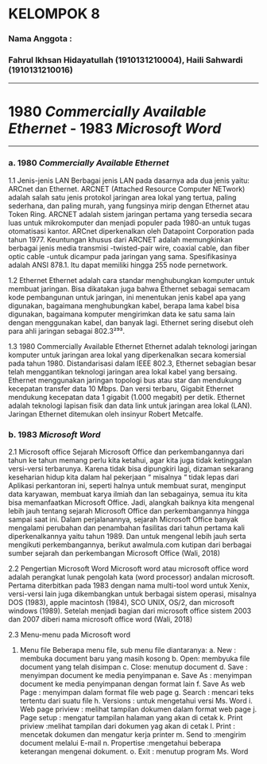 # KELOMPOK 8
### Nama Anggota :
### Fahrul Ikhsan Hidayatullah (1910131210004), Haili Sahwardi (1910131210016)
---
# 1980 _Commercially Available Ethernet_ - 1983 _Microsoft Word_
---
### a. 1980 _Commercially Available Ethernet_
1.1 Jenis-jenis LAN
Berbagai jenis LAN pada dasarnya ada dua jenis yaitu: ARCnet dan Ethernet. ARCNET (Attached Resource Computer NETwork) adalah salah satu jenis protokol jaringan area lokal yang tertua, paling sederhana, dan paling murah, yang fungsinya mirip dengan Ethernet atau Token Ring. ARCNET adalah sistem jaringan pertama yang tersedia secara luas untuk mikrokomputer dan menjadi populer pada 1980-an untuk tugas otomatisasi kantor. ARCnet diperkenalkan oleh Datapoint Corporation pada tahun 1977. Keuntungan khusus dari ARCNET adalah memungkinkan berbagai jenis media transmisi -twisted-pair wire, coaxial cable, dan fiber optic cable -untuk dicampur pada jaringan yang sama.
Spesifikasinya adalah ANSI 878.1. Itu dapat memiliki hingga 255 node pernetwork.

1.2 Ethernet
Ethernet adalah cara standar menghubungkan komputer untuk membuat jaringan. Bisa dikatakan juga bahwa Ethernet sebagai semacam kode pembangunan untuk jaringan, ini menentukan jenis kabel apa yang digunakan, bagaimana menghubungkan kabel, berapa lama kabel bisa digunakan, bagaimana komputer mengirimkan data ke satu sama lain dengan menggunakan kabel, dan banyak lagi. Ethernet sering disebut oleh para ahli jaringan sebagai 802.3²⁹³.

1.3 1980 Commercially Available Ethernet
Ethernet adalah teknologi jaringan komputer untuk jaringan area lokal yang diperkenalkan secara komersial pada tahun 1980. Distandarisasi dalam IEEE 802.3, Ethernet sebagian besar telah menggantikan teknologi jaringan area lokal kabel yang bersaing. Ethernet menggunakan jaringan topologi bus atau star dan mendukung kecepatan transfer data 10 Mbps. Dan versi terbaru, Gigabit Ethernet mendukung kecepatan data 1 gigabit (1.000 megabit) per detik. Ethernet adalah teknologi lapisan fisik dan data link untuk jaringan area lokal (LAN). Jaringan Ethernet ditemukan oleh insinyur Robert Metcalfe. 

### b. 1983 _Microsoft Word_ 
2.1 Microsoft office
Sejarah Microsoft Office dan perkembangannya dari tahun ke tahun memang perlu
kita ketahui, agar kita juga tidak ketinggalan versi-versi terbarunya. Karena tidak bisa
dipungkiri lagi, dizaman sekarang keseharian hidup kita dalam hal pekerjaan “ misalnya
“ tidak lepas dari Aplikasi perkantoran ini, seperti halnya untuk membuat surat, menginput
data karyawan, membuat karya ilmiah dan lan sebagainya, semua itu kita bisa memanfaatkan
Microsoft Office. Jadi, alangkah baiknya kita mengenal lebih jauh tentang sejarah Microsoft
Office dan perkembangannya hingga sampai saat ini. Dalam perjalanannya, sejarah Microsoft
Office banyak mengalami perubahan dan penambahan fasilitas dari tahun pertama kali
diperkenalkannya yaitu tahun 1989. Dan untuk mengenal lebih jauh serta mengikuti
perkembangannya, berikut awalmula.com kutipan dari berbagai sumber sejarah dan
perkembangan Microsoft Office (Wali, 2018)

2.2 Pengertian Microsoft Word
Microsoft word atau microsoft office word adalah perangkat lunak pengolah kata (word
processor) andalan microsoft. Pertama diterbitkan pada 1983 dengan nama multi-tool word
untuk Xenix, versi-versi lain juga dikembangkan untuk berbagai sistem operasi, misalnya
DOS (1983), apple macintosh (1984), SCO UNIX, OS/2, dan microsoft windows (1989).
Setelah menjadi bagian dari microsoft office sistem 2003 dan 2007 diberi nama microsoft
office word (Wali, 2018)

2.3 Menu-menu pada Microsoft word
1. Menu file
Beberapa menu file, sub menu file diantaranya:
a. New : membuka document baru yang masih kosong
b. Open: membyuka file document yang telah disimpan
c. Close: menutup document
d. Save : menyimpan document ke media penyimpanan
e. Save As : menyimpan document ke media penyimpanan dengan format lain
f. Save As web Page : menyimpan dalam format file web page
g. Search : mencari teks tertentu dari suatu file
h. Versions : untuk mengetahui versi Ms. Word
i. Web page priview : melihat tampilan dokumen dalam format web page
j. Page setup : mengatur tampilan halaman yang akan di cetak
k. Print priview :melihat tampilan dari dokumen yag akan di cetak
l. Print : mencetak dokumen dan mengatur kerja printer
m. Send to :mengirim document melalui E-mail
n. Propertise :mengetahui beberapa keterangan mengenai dokument.
o. Exit : menutup program Ms. Word
